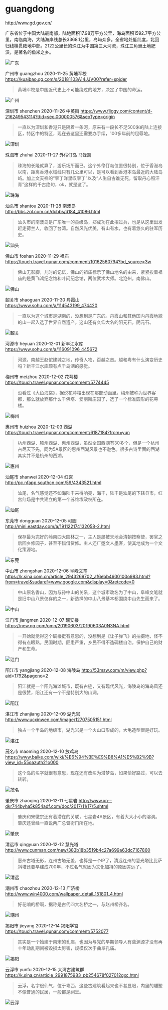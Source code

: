 # guangdong

http://www.gd.gov.cn/

广东省位于中国大陆最南部，陆地面积17.98万平方公里，海岛面积1592.7平方公里，南临南海，大陆海岸线总长3368.1公里，岛屿众多。全省地处低纬度，北回归线横贯陆地中部。2122公里长的珠江为中国第三大河流，珠江三角洲土地肥沃，是著名的鱼米之乡。

![广东](guangdong.jpeg)

广州市 guangzhou 2020-11-25 黄埔军校 https://kuaibao.qq.com/s/20181103A14JJV00?refer=spider

> 黄埔军校是中国近代史上不可能绕过的地方，决定了中国的命运。

![广州](guangzhou.jpeg)

深圳市 shenzhen 2020-11-26 中英街 https://www.fliggy.com/content/d-216249543114?ttid=seo.000000576&seoType=origin

> 一直以为深圳和香港只是隔着一条河，原来有一段长不足500米的陆上连接区，特区中的特区，现在去这里还需要办手续，100多年前的屈辱地。

![深圳](shenzhen.jpg)

珠海市 zhuhai 2020-11-27 外伶仃岛 马蜂窝

> 珠海的长隆就算了，游乐场所而已。这个外伶仃岛位置很特别，位于香港岛以南，距离香港水域线只有几公里可以，是可以看到香港本岛最近的大陆岛屿。加上文天祥的“零丁洋里叹零丁”以及“人生自古谁无死，留取丹心照汗青”这样的千古绝句，ok，就是这了。

![珠海](zhuhai.jpg)

汕头市 shantou 2020-11-28 南澳岛 http://bbs.zol.com.cn/dcbbs/d184_41086.html

> 汕头市的南澳岛是广东唯一的县级岛，郑成功在此招过兵，也是从这里出发赶走荷兰人，收回了台湾。自然风光优美，有山有水，也有着悠久的驻军历史。

![汕头](shantou.jpg)

佛山市 foshan 2020-11-29 祖庙 https://touch.travel.qunar.com/comment/10162560794?bd_source=3w

> 佛山无影脚，儿时的记忆，佛山的祖庙标示了佛山地名的由来，紧紧挨着祖庙的是黄飞鸿纪念馆和叶问纪念馆，两位武术大师。北沧州，南佛山。

![佛山](foshan.jpg)

韶关市 shaoguan 2020-11-30 丹霞山 https://www.sohu.com/a/114543199_474420

> 一直以为这个城市是湖南的，没想到是广东的。丹霞山和其他国内丹霞地貌的山一起入选了世界自然遗产。这山还有久仰大名的阳元石，阴元石。

![韶关](shaoguan.jpg)

河源市 heyuan 2020-12-01 新丰江水库 https://www.sohu.com/a/116091096_445672

> 河源，南越王赵佗建城之地，传奇人物，百越之首。越和粤有什么演变历史吗？新丰江水库颇有点千岛湖的感觉。

梅州市 meizhou 2020-12-02 花萼楼 https://touch.travel.qunar.com/comment/5774445

> 没看过《大鱼海棠》，据说花萼楼出现在那部动画里。梅州被称为世界客都，那么就放弃那什么千佛塔、爱丽斯庄园了，选了一个标准圆形的花萼楼。

![梅州](meizhou.jpg)

惠州市 huizhou 2020-12-03 西湖 https://touch.travel.qunar.com/comment/6187184?from=yun

> 杭州西湖、颍州西湖、惠州西湖，虽然全国西湖有30多个，但是一个杭州占尽天下先，同为5A景区的惠州西湖风景也不逊色。很多古诗里面的西湖其实并不是杭州的西湖。

![惠州](huizhou.jpg)

汕尾市 shanwei 2020-12-04 红宫 http://pc.nfapp.southcn.com/59/4343521.html

> 汕尾，名气感觉还不如海陆丰来得响亮，海丰，陆丰是汕尾的下辖县市，红宫红场是中共建立的第一个苏维埃政权所在。

![汕尾](shanwei.jpeg)

东莞市 dongguan 2020-12-05 可园 http://mini.eastday.com/a/191122174132058-2.html

> 保存最为完好的岭南四大园林之一，主人是屡被天地会清朝按察使，罢官之后回乡修园子，甚至不惜借贷修。主人还广邀文人墨客，使其地成为一个文化策源地。

![东莞](dongguan.jpg)

中山市 zhongshan 2020-12-06 阜峰文笔 https://k.sina.com.cn/article_2943269702_af6ebb4600100o983.html?from=travel&sudaref=www.google.com&display=0&retcode=0

> 中山原名香山，因为与孙中山的关系，这个城市改名为了中山，阜峰文笔就是旧中山八景仅存的之一，新选择的中山八景基本都围绕中山先生而来了。

![中山](zhongshan.jpg)

江门市 jiangmen 2020-12-07 瑞安楼 https://new.qq.com/omn/20190603/20190603A0N3NA.html

> 一开始就觉得这个碉楼挺有意思的，没想到是《让子弹飞》的拍摄地，怪不得有点眼熟。民国时期，匪患严重，乡民不得不造碉楼自治，保护自己的财产和生命。

![江门](jiangmen.jpeg)

阳江市 yangjiang 2020-12-08 海陵岛 http://53msw.com/m/view.php?aid=1792&pageno=2

> 阳江就是一个阳光海滩城市，既有古迹，又有现代风光，海陵岛的海岛风还是很赞，阳江还有一个不是特别大的山洞。

![阳江](yangjiang.jpg)

湛江市 zhanjiang 2020-12-09 湖光岩 http://www.ucxinwen.com/image/12707505151.html

> 独占一个半岛的地级市，湖光岩是一个火山口形成的，大龟造型很是好玩。

![湛江](zhanjiang.jpg)

茂名市 maoming 2020-12-10 放鸡岛 https://www.baike.com/wiki/%E6%94%BE%E9%B8%A1%E5%B2%9B?view_id=55oazuth21o000

> 这个岛的名字就很有意思，现在还有改名为潜梦岛，如果恰好路过，可以去转转。

![茂名](maoming.png)

肇庆市 zhaoqing 2020-12-11 七星岩 http://www.xn--dkr744byha5k854adf.com/doc/2017/11/17/5.shtml

> 肇庆和宋徽宗还有着潜在的关联，七星岩4A景区，有着大大小小的溶洞。肇庆还曾经一直说两广总督衙门所在地。

![肇庆](zhaoqing.jpg)

清远市 qingyuan 2020-12-12 慧光塔 http://www.cunman.com/new/383b18b3519b4c27a699a63dc7167860

> 惠州古塔无影，连州古塔无盖，也算是一个IP了，清远连州的慧光塔比比萨斜塔还要早建成700年，不过名气就因为文化加持的原因差远了。

![清远](qingyuan.png)

潮州市 chaozhou 2020-12-13 广济桥 http://www.win4000.com/wallpaper_detail_151801_4.html

> 好花哨的桥啊，据称是古代四大名桥之一，与赵州桥齐名。

![潮州](chaozhou.jpg)

揭阳市 jieyang 2020-12-14 揭阳学宫 https://touch.travel.qunar.com/comment/5752077

> 其实是一个始建于南宋的孔庙，也因为与党的早期领导人有些渊源才没有再十年动乱期间被毁损太厉害，规模仅次于曲阜孔庙。

![揭阳](jieyang.jpg)

云浮市 yunfu 2020-12-15 大湾古建筑群 https://k.sina.cn/article_2991875983_pb254678f027012gxc.html

> 云浮，名字很仙气，位于粤西，这些古建筑看起来也不甚显眼，内里的雕塑不像普通的民居，一般都是祠堂。

![云浮](yunfu.jpg)
